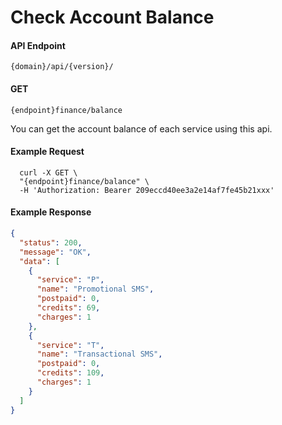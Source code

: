 # Check Account Balance

#### API Endpoint

```
{domain}/api/{version}/
```

#### GET

```
{endpoint}finance/balance
```

You can get the account balance of each service using this api.

#### Example Request

```curl
  curl -X GET \
  "{endpoint}finance/balance" \
  -H 'Authorization: Bearer 209eccd40ee3a2e14af7fe45b21xxx'
```

#### Example Response

```json
{
  "status": 200,
  "message": "OK",
  "data": [
    {
      "service": "P",
      "name": "Promotional SMS",
      "postpaid": 0,
      "credits": 69,
      "charges": 1
    },
    {
      "service": "T",
      "name": "Transactional SMS",
      "postpaid": 0,
      "credits": 109,
      "charges": 1
    }
  ]
}
```
